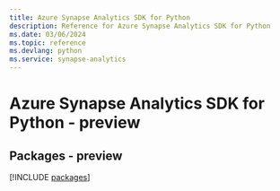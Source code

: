 ```yaml
---
title: Azure Synapse Analytics SDK for Python
description: Reference for Azure Synapse Analytics SDK for Python
ms.date: 03/06/2024
ms.topic: reference
ms.devlang: python
ms.service: synapse-analytics
---
```

# Azure Synapse Analytics SDK for Python - preview
## Packages - preview
[!INCLUDE [packages](synapse-analytics-index.md)]